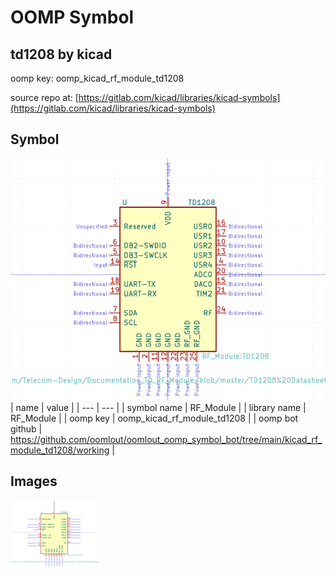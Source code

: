 # OOMP Symbol  
## td1208  by kicad  
  
oomp key: oomp_kicad_rf_module_td1208  
  
source repo at: [https://gitlab.com/kicad/libraries/kicad-symbols](https://gitlab.com/kicad/libraries/kicad-symbols)  
## Symbol  
  
[![working.png](working_600.png)](working.png)  
| name | value | 
| --- | --- | 
| symbol name | RF_Module | 
| library name | RF_Module | 
| oomp key | oomp_kicad_rf_module_td1208 | 
| oomp bot github | https://github.com/oomlout/oomlout_oomp_symbol_bot/tree/main/kicad_rf_module_td1208/working | 
## Images  
  
[![working.png](working_140.png)](working.png)  
